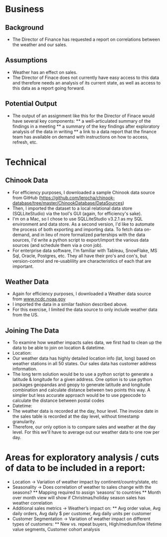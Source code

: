 # Business

## Background
* The Director of Finance has requested a report on correlations between the weather and our sales. 

## Assumptions
* Weather has an effect on sales.
* The Director of Finace does not currently have easy access to this data and therefore needs an analysis of its current state, as well as access to this data as a report going forward. 

## Potential Output
* The output of an assignment like this for the Director of Finace would have several key components:
** a well-articulated summary of the findings in a meeting
** a summary of the key findings after exploratory analysis of the data in writing
** a link to a data report that the finance team has available on demand with instructions on how to access, refresh, etc. 

# Technical

## Chinook Data
* For efficiency purposes, I downloaded a sample Chinook data source from GitHub (https://github.com/lerocha/chinook-database/tree/master/ChinookDatabase/DataSources) 
* Then, I imported the dataset to a local relational data store (SQLLiteStudio) via the tool's GUI (again, for efficiency's sake).
* I'm on a Mac, so I chose to use SQLLiteStudio v3.2.1 as my SQL environment and data store. As a second version, I'd like to automate the process of both exporting and importing data. To fetch data on-demand, and in lieu of more formalized parterships with the data sources, I'd write a python script to export/import the various data sources (and schedule them via a cron job).
* For enterprise data software, I'm familiar with Tableau, SnowFlake, MS Sql, Oracle, Postgres, etc. They all have their pro's and con's, but version-control and re-usablility are characteristics of each that are important.

## Weather Data
* Again for efficiency purposes, I downloaded a Weather data source from www.ncdc.noaa.gov
* I imported the data in a similar fashion described above.
* For this exercise, I limited the data source to only include weather data from the US. 

## Joining The Data
* To examine how weather impacts sales data, we first had to clean up the data to be able to join on location & datetime. 
* Location:
* Our weather data has highly detailed location info (lat, long) based on weather stations in all 50 states. Our sales data has customer address information. 
* The long term solution would be to use a python script to generate a latitude & longitude for a given address. One option is to use python packages geopandas and geopy to generate latitude and longitude combination and calculate distance between two points this way. A simpler but less accurate approach would be to use pgeocode to calculate the distance between postal codes
* Datetime:
* The weather data is recorded at the day, hour level. The invoice date in the sales table is recorded at the day level, without timestamp granularity. 
* Therefore, our only option is to compare sales and weather at the day level. For this we'll have to average out our weather data to one row per day. 

# Areas for exploratory analysis / cuts of data to be included in a report: 
* Location → Variation of weather impact by continent/country/state, etc
* Seasonality →  Does correlation of weather to sales change with the seasons?
** Mapping required to assign ‘seasons’ to countries 
** Month over month view will show if Christmas/holiday season sales has weather correlation
* Additional sales metrics → Weather’s impact on: 
** Avg order value, Avg daily orders, Avg daily $ per customer, Avg daily units per customer
* Customer Segmentation → Variation of weather impact on different types of customers:
** New vs. repeat buyers, High/medium/low lifetime value segments, Customer cohort analysis 
